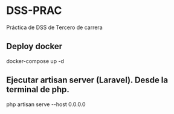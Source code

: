 # DSS-PRAC
Práctica de DSS de Tercero de carrera 

## Deploy docker
docker-compose up -d

## Ejecutar artisan server (Laravel). Desde la terminal de php.
php artisan serve --host 0.0.0.0
